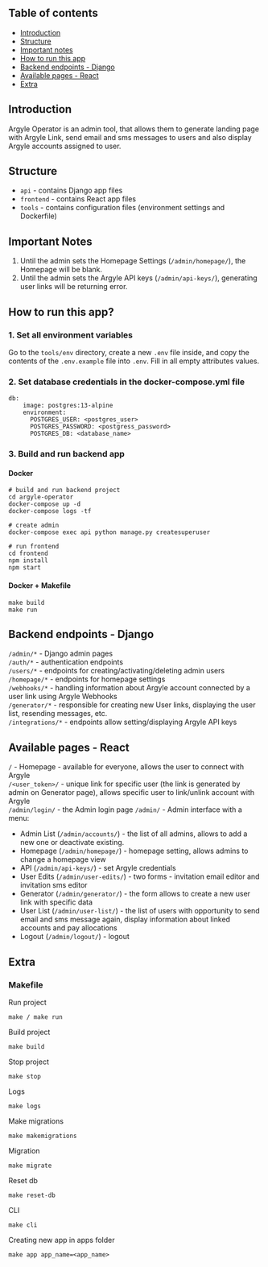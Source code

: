 ## Table of contents
* [Introduction](#introduction)
* [Structure](#structure)
* [Important notes](#important-notes)
* [How to run this app](#how-to-run-this-app)
* [Backend endpoints - Django](#backend-endpoints---django)
* [Available pages - React](#available-pages---react)
* [Extra](#extra)

## Introduction
Argyle Operator is an admin tool, that allows them to generate landing page with Argyle Link, send email and sms messages to users 
and also display Argyle accounts assigned to user.

## Structure
- `api` - contains Django app files
- `frontend` - contains React app files
- `tools` - contains configuration files (environment settings and Dockerfile)

## Important Notes

1. Until the admin sets the Homepage Settings (`/admin/homepage/`), the Homepage will be blank.
2. Until the admin sets the Argyle API keys (`/admin/api-keys/`), generating user links will be returning error.


## How to run this app?

### 1. Set all environment variables
Go to the `tools/env` directory, create a new `.env` file inside, and copy the contents of the `.env.example` file into `.env`. 
Fill in all empty attributes values.

### 2. Set database credentials in the docker-compose.yml file
```  
db:
    image: postgres:13-alpine
    environment:
      POSTGRES_USER: <postgres_user>
      POSTGRES_PASSWORD: <postgress_password>
      POSTGRES_DB: <database_name>
```

### 3. Build and run backend app
#### Docker
```
# build and run backend project
cd argyle-operator
docker-compose up -d
docker-compose logs -tf

# create admin
docker-compose exec api python manage.py createsuperuser

# run frontend
cd frontend
npm install
npm start
```

#### Docker + Makefile
```
make build
make run
```

## Backend endpoints - Django
`/admin/*` - Django admin pages \
`/auth/*` - authentication endpoints \
`/users/*` - endpoints for creating/activating/deleting admin users \
`/homepage/*` - endpoints for homepage settings \
`/webhooks/*` - handling information about Argyle account connected by a user link using Argyle Webhooks \
`/generator/*` - responsible for creating new User links, displaying the user list, resending messages, etc. \
`/integrations/*` - endpoints allow setting/displaying Argyle API keys 


## Available pages - React
`/` - Homepage - available for everyone, allows the user to connect with Argyle \
`/<user_token>/` - unique link for specific user (the link is generated by admin on Generator page), allows specific user to link/unlink account with Argyle \
`/admin/login/` - the Admin login page 
`/admin/` - Admin interface with a menu: 
* Admin List (`/admin/accounts/`) - the list of all admins, allows to add a new one or deactivate existing. 
* Homepage (`/admin/homepage/`) - homepage setting, allows admins to change a homepage view 
* API (`/admin/api-keys/`) - set Argyle credentials 
* User Edits (`/admin/user-edits/`) - two forms - invitation email editor and invitation sms editor 
* Generator (`/admin/generator/`) - the form allows to create a new user link with specific data 
* User List (`/admin/user-list/`) - the list of users with opportunity to send email and sms message again, display information about linked accounts and pay allocations 
* Logout (`/admin/logout/`) - logout

## Extra
### Makefile

Run project

```
make / make run
```

Build project

```
make build
```

Stop project

```
make stop
```

Logs

```
make logs
```

Make migrations

```
make makemigrations
```

Migration

```
make migrate
```

Reset db

```
make reset-db
```

CLI

```
make cli
```

Creating new app in apps folder
```
make app app_name=<app_name>
```

